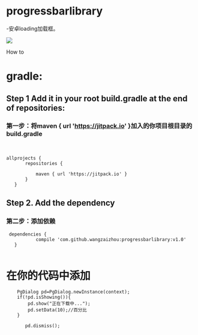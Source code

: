 # progressbarlibrary
-安卓loading加载框。

![](http://a1.qpic.cn/psb?/V13m9niH1maXkM/IcdbB40pW29PrBBhjJBF.mZ0xJOhFBeMIN2GxYq9H.4!/b/dPMAAAAAAAAA&bo=XAFJAgAAAAACwPI!&rf=viewer_4) 

How to

# gradle:
 ## Step 1 Add it in your root build.gradle at the end of repositories:
 ### 第一步：将maven { url 'https://jitpack.io' }加入的你项目根目录的build.gradle
 
  
 ```
 allprojects {
		repositories {
			
			maven { url 'https://jitpack.io' }
		}
	}
 ```
 
  
 ## Step 2. Add the dependency
 ### 第二步：添加依赖
 
 ``` 
  dependencies {
	        compile 'com.github.wangzaizhou:progressbarlibrary:v1.0'
	}
	
```

# 在你的代码中添加
```
	PgDialog pd=PgDialog.newInstance(context);
	if(!pd.isShowing()){
		pd.show("正在下载中...");
	  	pd.setData(10);//百分比
	}
	 
	   pd.dismiss();
```
